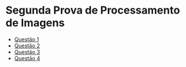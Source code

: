 # Segunda Prova de Processamento de Imagens

* [Questão 1](https://github.com/LucasHelal/ProcessamentoImagensMestrado/tree/master/)
* [Questão 2](https://github.com/LucasHelal/ProcessamentoImagensMestrado/tree/master/)
* [Questão 3](https://github.com/LucasHelal/ProcessamentoImagensMestrado/tree/master/)
* [Questão 4](https://github.com/LucasHelal/ProcessamentoImagensMestrado/tree/master/)
